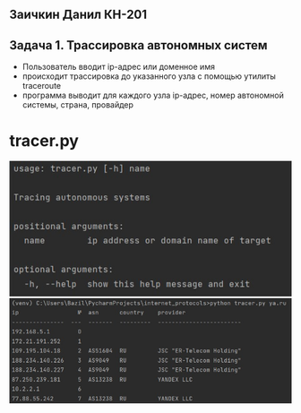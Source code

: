 ## Заичкин Данил КН-201



## Задача 1. Трассировка автономных систем
- Пользователь вводит ip-адрес или доменное имя
- происходит трассировка до указанного узла с помощью утилиты traceroute
- программа выводит для каждого узла ip-адрес, номер автономной системы, страна, провайдер  

# tracer.py 
![help](https://github.com/Danil-Zaichkin/Internet_protocols/raw/main/img/tracer_help.jpg)
![output](https://github.com/Danil-Zaichkin/Internet_protocols/raw/main/img/tracer_output_example.jpg)
